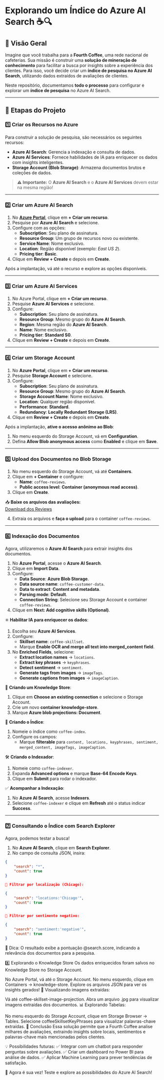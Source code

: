 # **Explorando um Índice do Azure AI Search** ☕🔍  

## **📌 Visão Geral**  
Imagine que você trabalha para a **Fourth Coffee**, uma rede nacional de cafeterias. Sua missão é construir uma **solução de mineração de conhecimento** para facilitar a busca por insights sobre a experiência dos clientes. Para isso, você decide criar um **índice de pesquisa no Azure AI Search**, utilizando dados extraídos de avaliações de clientes.  

Neste repositório, documentamos **todo o processo** para configurar e explorar um **índice de pesquisa** no Azure AI Search.  

---

## **🚀 Etapas do Projeto**  

### **1️⃣ Criar os Recursos no Azure**  
Para construir a solução de pesquisa, são necessários os seguintes recursos:  

- **Azure AI Search**: Gerencia a indexação e consulta de dados.  
- **Azure AI Services**: Fornece habilidades de IA para enriquecer os dados com insights inteligentes.  
- **Storage Account (Blob Storage)**: Armazena documentos brutos e coleções de dados.  

> **⚠️ Importante:** O **Azure AI Search** e o **Azure AI Services** devem estar na mesma região!  

---

### **2️⃣ Criar um Azure AI Search**  
1. No **[Azure Portal](https://portal.azure.com/)**, clique em **+ Criar um recurso**.  
2. Pesquise por **Azure AI Search** e selecione.  
3. Configure com as opções:  
   - **Subscription**: Seu plano de assinatura.  
   - **Resource Group**: Um grupo de recursos novo ou existente.  
   - **Service Name**: Nome exclusivo.  
   - **Location**: Região disponível (exemplo: *East US 2*).  
   - **Pricing tier**: **Basic**.  
4. Clique em **Review + Create** e depois em **Create**.  

Após a implantação, vá até o recurso e explore as opções disponíveis.  

---

### **3️⃣ Criar um Azure AI Services**  
1. No Azure Portal, clique em **+ Criar um recurso**.  
2. Pesquise **Azure AI Services** e selecione.  
3. Configure:  
   - **Subscription**: Seu plano de assinatura.  
   - **Resource Group**: Mesmo grupo do **Azure AI Search**.  
   - **Region**: Mesma região do **Azure AI Search**.  
   - **Name**: Nome exclusivo.  
   - **Pricing tier**: **Standard S0**.  
4. Clique em **Review + Create** e depois em **Create**.  

---

### **4️⃣ Criar um Storage Account**  
1. No **Azure Portal**, clique em **+ Criar um recurso**.  
2. Pesquise **Storage Account** e selecione.  
3. Configure:  
   - **Subscription**: Seu plano de assinatura.  
   - **Resource Group**: Mesmo grupo do **Azure AI Search**.  
   - **Storage Account Name**: Nome exclusivo.  
   - **Location**: Qualquer região disponível.  
   - **Performance**: **Standard**.  
   - **Redundancy**: **Locally Redundant Storage (LRS)**.  
4. Clique em **Review + Create** e depois em **Create**.  

Após a implantação, **ative o acesso anônimo ao Blob**:  
1. No menu esquerdo do Storage Account, vá em **Configuration**.  
2. Defina **Allow Blob anonymous access** como **Enabled** e clique em **Save**.  

---

### **5️⃣ Upload dos Documentos no Blob Storage**  
1. No menu esquerdo do Storage Account, vá até **Containers**.  
2. Clique em **+ Container** e configure:  
   - **Name**: `coffee-reviews`.  
   - **Public access level**: **Container (anonymous read access)**.  
3. Clique em **Create**.  

📥 **Baixe os arquivos das avaliações:**  
[Download dos Reviews](https://aka.ms/mslearn-coffee-reviews)  

4. Extraia os arquivos e **faça o upload** para o container `coffee-reviews`.  

---

### **6️⃣ Indexação dos Documentos**  
Agora, utilizaremos o **Azure AI Search** para extrair insights dos documentos.  

1. No **Azure Portal**, acesse o **Azure AI Search**.  
2. Clique em **Import Data**.  
3. Configure:  
   - **Data Source**: **Azure Blob Storage**.  
   - **Data source name**: `coffee-customer-data`.  
   - **Data to extract**: **Content and metadata**.  
   - **Parsing mode**: **Default**.  
   - **Connection String**: Selecione seu Storage Account e container `coffee-reviews`.  
4. Clique em **Next: Add cognitive skills (Optional)**.  

✳️ **Habilitar IA para enriquecer os dados**:  
1. Escolha seu **Azure AI Services**.  
2. Configure:  
   - **Skillset name**: `coffee-skillset`.  
   - Marque **Enable OCR and merge all text into merged_content field**.  
3. No **Enriched Fields**, selecione:  
   - **Extract location names** → `locations`.  
   - **Extract key phrases** → `keyphrases`.  
   - **Detect sentiment** → `sentiment`.  
   - **Generate tags from images** → `imageTags`.  
   - **Generate captions from images** → `imageCaption`.  

📌 **Criando um Knowledge Store**:  
1. Clique em **Choose an existing connection** e selecione o Storage Account.  
2. Crie um novo **container knowledge-store**.  
3. Marque **Azure blob projections: Document**.  

🚀 **Criando o Índice**:  
1. Nomeie o índice como `coffee-index`.  
2. Configure os campos:  
   - Marque **filterable** para `content, locations, keyphrases, sentiment, merged_content, imageTags, imageCaption`.  

🛠 **Criando o Indexador**:  
1. Nomeie como `coffee-indexer`.  
2. Expanda **Advanced options** e marque **Base-64 Encode Keys**.  
3. Clique em **Submit** para rodar o indexador.  

✅ **Acompanhar a Indexação**:  
1. No **Azure AI Search**, acesse **Indexers**.  
2. Selecione `coffee-indexer` e clique em **Refresh** até o status indicar **Success**.  

---

### **7️⃣ Consultando o Índice com Search Explorer**  
Agora, podemos testar a busca!  

1. No **Azure AI Search**, clique em **Search Explorer**.  
2. No campo de consulta JSON, insira:  

```json
{
    "search": "*",
    "count": true
}

🔎 Filtrar por localização (Chicago):

{
    "search": "locations:'Chicago'",
    "count": true
}

🔎 Filtrar por sentimento negativo:

{
    "search": "sentiment:'negative'",
    "count": true
}
`````
📌 Dica: O resultado exibe a pontuação @search.score, indicando a relevância dos documentos para a pesquisa.

8️⃣ Explorando o Knowledge Store
Os dados enriquecidos foram salvos no Knowledge Store no Storage Account.

No Azure Portal, vá até o Storage Account.
No menu esquerdo, clique em Containers → knowledge-store.
Explore os arquivos JSON para ver os insights gerados!
🎯 Visualizando imagens extraídas:

Vá até coffee-skillset-image-projection.
Abra um arquivo .jpg para visualizar imagens extraídas dos documentos.
📊 Explorando Tabelas:

No menu esquerdo do Storage Account, clique em Storage Browser → Tables.
Selecione coffeeSkillsetKeyPhrases para visualizar palavras-chave extraídas.
📖 Conclusão
Essa solução permite que a Fourth Coffee analise milhares de avaliações, extraindo insights sobre locais, sentimentos e palavras-chave mais mencionadas pelos clientes.

💡 Possibilidades futuras:
✅ Integrar com um chatbot para responder perguntas sobre avaliações.
✅ Criar um dashboard no Power BI para análise de dados.
✅ Aplicar Machine Learning para prever tendências de satisfação.

🚀 Agora é sua vez! Teste e explore as possibilidades do Azure AI Search!

